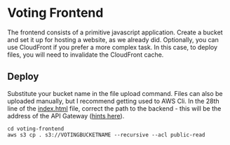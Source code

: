 # Voting Frontend

The frontend consists of a primitive javascript application. Create a bucket and set it up for hosting a website, as we already did. Optionally, you can use CloudFront if you prefer a more complex task. In this case, to deploy files, you will need to invalidate the CloudFront cache.

## Deploy

Substitute your bucket name in the file upload command. Files can also be uploaded manually, but I recommend getting used to AWS Cli. In the 28th line of the [index.html](./index.html#L28) file, correct the path to the backend - this will be the address of the API Gateway ([hints here](../gateway)).

```
cd voting-frontend
aws s3 cp . s3://VOTINGBUCKETNAME --recursive --acl public-read
```

